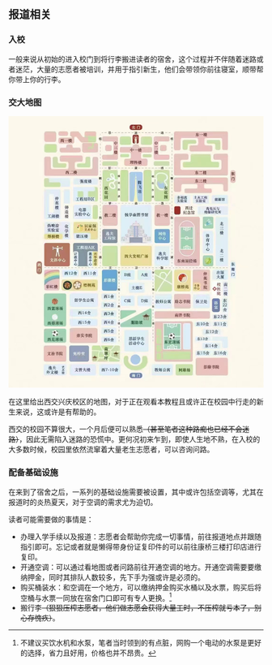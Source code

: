 ## 报道相关

### 入校

一般来说从初始的进入校门到将行李搬进读者的宿舍，这个过程并不伴随着迷路或者迷茫，大量的志愿者被培训，并用于指引新生，他们会带领你前往寝室，顺带帮你带上你的行李。

### 交大地图

![](../images/map.jpg)

在这里给出西交兴庆校区的地图，对于正在观看本教程且或许正在校园中行走的新生来说，这或许是有帮助的。

西交的校园不算很大，一个月后便可以熟悉<del>（甚至笔者这种路痴也已经不会迷路）</del>，因此无需陷入迷路的恐慌中。更何况初来乍到，即使人生地不熟，在入校的大多数时候，校园里依然流窜着大量老生志愿者，可以咨询问路。

### 配备基础设施

在来到了宿舍之后，一系列的基础设施需要被设置，其中或许包括空调等，尤其在报道时的炎热夏天，对于空调的需求尤为迫切。

读者可能需要做的事情是：

- 办理入学手续以及报道：志愿者会帮助你完成一切事情，前往报道地点并跟随指引即可。忘记或者就是懒得带身份证复印件的可以前往康桥三楼打印店进行复印。
- 开通空调：可以通过看地图或者问路前往开通空调的地方。开通空调需要要缴纳押金，同时其排队人数较多，先下手为强或许是必须的。
- 购买桶装水：和空调在一个地方，可以缴纳押金购买水桶以及水票，购买后将空桶与水票一同放在宿舍门口即可有专人更换。[^1]
- 搬行李<del>（狠狠压榨志愿者，他们做志愿会获得大量工时，不压榨就亏本了，别心存愧疚）</del>。

[^1]: 不建议买饮水机和水泵，笔者当时领到的有点脏，网购一个电动的水泵是更好的选择，省力且好用，价格也并不昂贵。